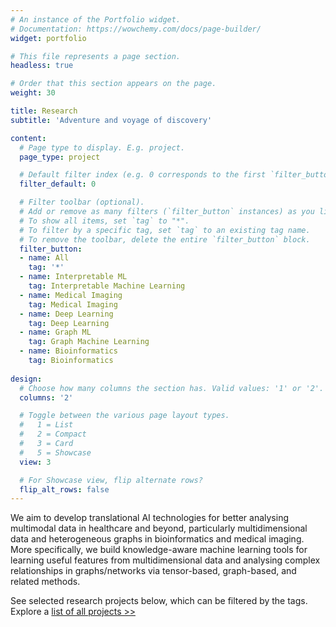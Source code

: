```yaml
---
# An instance of the Portfolio widget.
# Documentation: https://wowchemy.com/docs/page-builder/
widget: portfolio

# This file represents a page section.
headless: true

# Order that this section appears on the page.
weight: 30

title: Research
subtitle: 'Adventure and voyage of discovery'

content:
  # Page type to display. E.g. project.
  page_type: project

  # Default filter index (e.g. 0 corresponds to the first `filter_button` instance below).
  filter_default: 0

  # Filter toolbar (optional).
  # Add or remove as many filters (`filter_button` instances) as you like.
  # To show all items, set `tag` to "*".
  # To filter by a specific tag, set `tag` to an existing tag name.
  # To remove the toolbar, delete the entire `filter_button` block.
  filter_button:
  - name: All
    tag: '*'
  - name: Interpretable ML
    tag: Interpretable Machine Learning
  - name: Medical Imaging
    tag: Medical Imaging
  - name: Deep Learning
    tag: Deep Learning
  - name: Graph ML
    tag: Graph Machine Learning
  - name: Bioinformatics
    tag: Bioinformatics
  
design:
  # Choose how many columns the section has. Valid values: '1' or '2'.
  columns: '2'

  # Toggle between the various page layout types.
  #   1 = List
  #   2 = Compact
  #   3 = Card
  #   5 = Showcase
  view: 3

  # For Showcase view, flip alternate rows?
  flip_alt_rows: false
---
```


We aim to develop translational AI technologies for better analysing multimodal data in healthcare and beyond, particularly multidimensional data and heterogeneous graphs in bioinformatics and medical imaging. More specifically, we build knowledge-aware machine learning tools for learning useful features from multidimensional data and analysing complex relationships in graphs/networks via tensor-based, graph-based, and related methods.

See selected research projects below, which can be filtered by the tags. Explore a [list of all projects >>](./project/)

